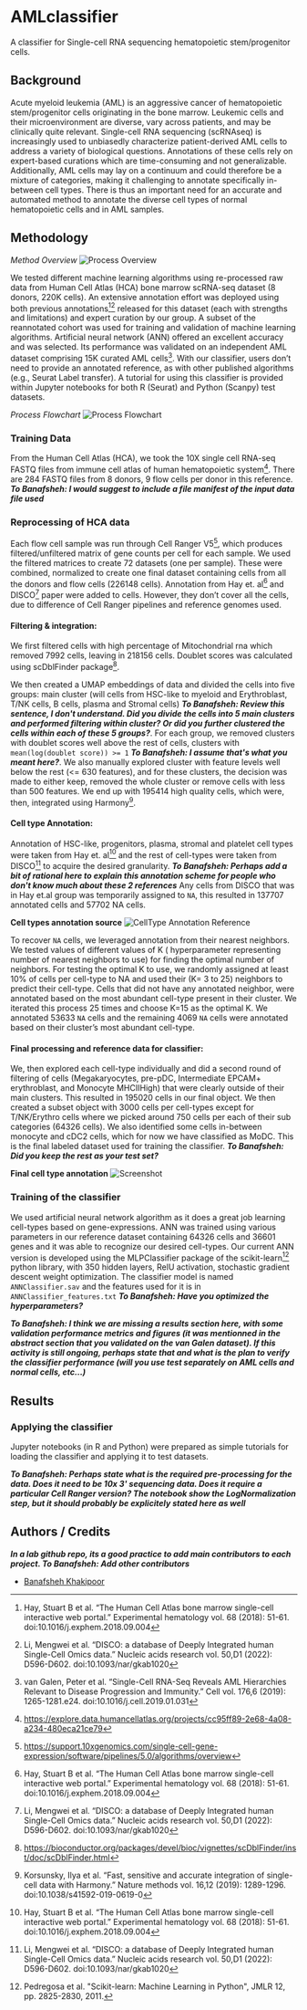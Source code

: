# AMLclassifier
A classifier for Single-cell RNA sequencing hematopoietic stem/progenitor cells.

## Background
Acute myeloid leukemia (AML) is an aggressive cancer of hematopoietic stem/progenitor cells originating in the bone marrow. Leukemic cells and their microenvironment are diverse, vary across patients, and may be clinically quite relevant. Single-cell RNA sequencing (scRNAseq) is increasingly used to unbiasedly characterize patient-derived AML cells to address a variety of biological questions. Annotations of these cells rely on expert-based curations which are time-consuming and not generalizable. Additionally, AML cells may lay on a continuum and could therefore be a mixture of categories, making it challenging to annotate specifically in-between cell types. There is thus an important need for an accurate and automated method to annotate the diverse cell types of normal hematopoietic cells and in AML samples. 

## Methodology

*Method Overview*
![Process Overview](Model/img/fig1.png)


We tested different machine learning algorithms using re-processed raw data from Human Cell Atlas (HCA) bone marrow scRNA-seq dataset (8 donors, 220K cells). An extensive annotation effort was deployed using both previous annotations[^1][^2] released for this dataset (each with strengths and limitations) and expert curation by our group. A subset of the reannotated cohort was used for training and validation of machine learning algorithms. Artificial neural network (ANN) offered an excellent accuracy and was selected. Its performance was validated on an independent AML dataset comprising 15K curated AML cells[^7]. With our classifier, users don’t need to provide an annotated reference, as with other published algorithms (e.g., Seurat Label transfer). A tutorial for using this classifier is provided within Jupyter notebooks for both R (Seurat) and Python (Scanpy) test datasets.


*Process Flowchart*
![Process Flowchart](Model/img/fig2.png)

### Training Data
From the Human Cell Atlas (HCA), we took the 10X single cell RNA-seq FASTQ files from immune cell atlas of human hematopoietic system[^4]. There are 284 FASTQ files from 8 donors, 9 flow cells per donor in this reference. ***To Banafsheh: I would suggest to include a file manifest of the input data file used***

### Reprocessing of HCA data 
Each flow cell sample was run through Cell Ranger V5[^5], which produces filtered/unfiltered matrix of gene counts per cell for each sample. We used the filtered matrices to create 72 datasets (one per sample). These were combined, normalized to create one final dataset containing cells from all the donors and flow cells (226148 cells). Annotation from Hay et. al[^1] and DISCO[^2] paper were added to cells. However, they don’t cover all the cells, due to difference of Cell Ranger pipelines and reference genomes used.

#### Filtering & integration:
We first filtered cells with high percentage of Mitochondrial rna which removed 7992 cells, leaving in 218156 cells. Doublet scores was calculated using scDblFinder package[^6].

We then created a UMAP embeddings of data and divided the cells into five groups: main cluster (will cells from HSC-like to myeloid and Erythroblast, T/NK cells, B cells, plasma and Stromal cells) ***To Banafsheh: Review this sentence, I don't understand.  Did you divide the cells into 5 main clusters and performed filtering within cluster?  Or did you further clustered the cells within each of these 5 groups?***.  For each group, we removed clusters with doublet scores well above the rest of cells, clusters with `mean(log(doublet score)) >= 1`  ***To Banafsheh: I assume that's what you meant here?***. We also manually explored cluster with feature levels well below the rest (<= 630 features), and for these clusters, the decision was made to either keep, removed the whole cluster or remove cells with less than 500 features. We end up with 195414 high quality cells, which were, then, integrated using Harmony[^3].

#### Cell type Annotation:
Annotation of HSC-like, progenitors, plasma, stromal and platelet cell types were taken from Hay et. al[^1] and the rest of cell-types were taken from DISCO[^2] to acquire the desired granularity. ***To Banafsheh: Perhaps add a bit of rational here to explain this annotation scheme for people who don't know much about these 2 references*** Any cells from DISCO that was in Hay et.al group was temporarily assigned to `NA`, this resulted in 137707 annotated cells and 57702 NA cells. 

**Cell types annotation source**
![CellType Annotation Reference](Model/img/fig3.png)

To recover `NA` cells, we leveraged annotation from their nearest neighbors.  We tested values of different values of K ( hyperparameter representing number of nearest neighbors to use) for finding the optimal number of neighbors.
For testing the optimal K to use, we randomly assigned at least 10% of cells per cell-type to NA and used their (K= 3 to 25) neighbors to predict their cell-type. Cells that did not have any annotated neighbor, were annotated based on the most abundant cell-type present in their cluster. We iterated this process 25 times and choose K=15 as the  optimal K.  We annotated 53633 `NA` cells and the remaining  4069 `NA` cells were annotated based on their cluster’s most abundant cell-type.


#### Final processing and reference data for classifier:
We, then explored each cell-type individually and did a second round of filtering of cells (Megakaryocytes, pre-pDC, Intermediate EPCAM+ erythroblast, and Monocyte MHCIIHigh) that were clearly outside of their main clusters. This resulted in 195020 cells in our final object. We then created a subset object with 3000 cells per cell-types except for T/NK/Erythro cells where we picked around 750 cells per each of their sub categories (64326 cells). We also identified some cells in-between monocyte and cDC2 cells, which for now we have classified as MoDC.  This is the final labeled dataset used for training the classifier.  ***To Banafsheh: Did you keep the rest as your test set?***

**Final cell type annotation**
![Screenshot](Model/img/fig4.png)


### Training of the classifier
We used artificial neural network algorithm as it does a great job learning cell-types based on gene-expressions. ANN was trained using various parameters in our reference dataset containing 64326 cells and 36601 genes and it was able to recognize our desired cell-types. Our current ANN version is developed using the MLPClassifier package of the scikit-learn[^8] python library, with 350 hidden layers, RelU activation, stochastic gradient descent weight optimization. The classifier model is named `ANNClassifier.sav` and the features used for it is in `ANNClassifier_features.txt` ***To Banafsheh:  Have you optimized the hyperparameters?***    

***To Banafsheh: I think we are missing a results section here, with some validation performance metrics and figures (it was mentionned in the abstract section that you validated on the van Galen dataset).  If this activity is still ongoing, perhaps state that and what is the plan to verify the classifier performance (will you use test separately on AML cells and normal cells, etc...)***

## Results

### Applying the classifier
Jupyter notebooks (in R and Python) were prepared as simple tutorials for loading the classifier and applying it to test datasets.

***To Banafsheh: Perhaps state what is the required pre-processing for the data.  Does it need to be 10x 3' sequencing data.  Does it require a particular Cell Ranger version?  The notebook show the LogNormalization step, but it should probably be explicitely stated here as well***


## Authors / Credits
***In a lab github repo, its a good practice to add main contributors to each project. To Banafsheh: Add other contributors***

- [Banafsheh Khakipoor](https://github.com/BanafshehKhaki)



[^1]: Hay, Stuart B et al. “The Human Cell Atlas bone marrow single-cell interactive web portal.” Experimental hematology vol. 68 (2018): 51-61. doi:10.1016/j.exphem.2018.09.004

[^2]: Li, Mengwei et al. “DISCO: a database of Deeply Integrated human Single-Cell Omics data.” Nucleic acids research vol. 50,D1 (2022): D596-D602. doi:10.1093/nar/gkab1020

[^3]: Korsunsky, Ilya et al. “Fast, sensitive and accurate integration of single-cell data with Harmony.” Nature methods vol. 16,12 (2019): 1289-1296. doi:10.1038/s41592-019-0619-0

[^4]: https://explore.data.humancellatlas.org/projects/cc95ff89-2e68-4a08-a234-480eca21ce79

[^5]: https://support.10xgenomics.com/single-cell-gene-expression/software/pipelines/5.0/algorithms/overview

[^6]: https://bioconductor.org/packages/devel/bioc/vignettes/scDblFinder/inst/doc/scDblFinder.html

[^7]: van Galen, Peter et al. “Single-Cell RNA-Seq Reveals AML Hierarchies Relevant to Disease Progression and Immunity.” Cell vol. 176,6 (2019): 1265-1281.e24. doi:10.1016/j.cell.2019.01.031

[^8]: Pedregosa et al. "Scikit-learn: Machine Learning in Python", JMLR 12, pp. 2825-2830, 2011.
